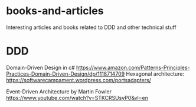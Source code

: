 # books-and-articles
Interesting articles and books related to DDD and other technical stuff


# DDD
Domain-Driven Design in c# https://www.amazon.com/Patterns-Principles-Practices-Domain-Driven-Design/dp/1118714709
Hexagonal architecture: https://softwarecampament.wordpress.com/portsadapters/

Event-Driven Architecture by Martin Fowler https://www.youtube.com/watch?v=STKCRSUsyP0&vl=en
